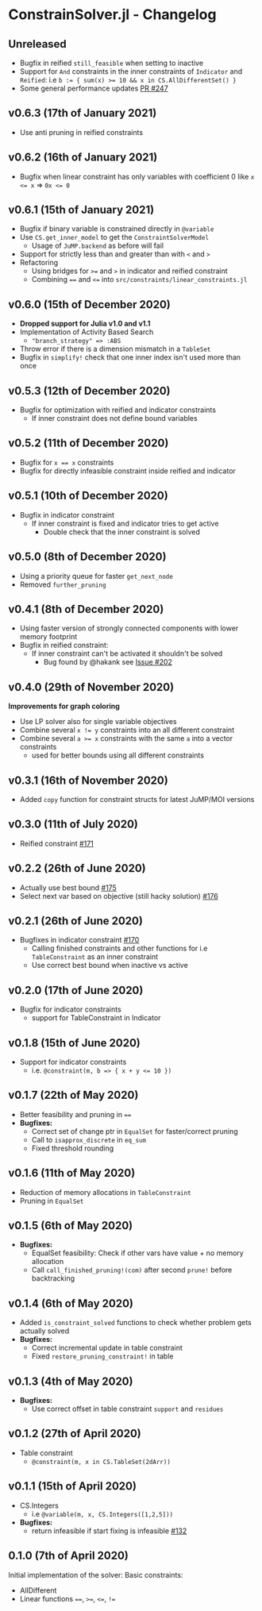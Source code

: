 # ConstrainSolver.jl - Changelog
 
## Unreleased
- Bugfix in reified `still_feasible` when setting to inactive
- Support for `And` constraints in the inner constraints of `Indicator` and `Reified`:
    i.e `b := { sum(x) >= 10 && x in CS.AllDifferentSet() }`
- Some general performance updates [PR #247](https://github.com/Wikunia/ConstraintSolver.jl/pull/247)

## v0.6.3 (17th of January 2021)
- Use anti pruning in reified constraints 

## v0.6.2 (16th of January 2021)
- Bugfix when linear constraint has only variables with coefficient 0 like `x <= x` => `0x <= 0`

## v0.6.1 (15th of January 2021)
- Bugfix if binary variable is constrained directly in `@variable`
- Use `CS.get_inner_model` to get the `ConstraintSolverModel`
  - Usage of `JuMP.backend` as before will fail
- Support for strictly less than and greater than with `<` and `>`
- Refactoring
  - Using bridges for `>=` and `>` in indicator and reified constraint
  - Combining `==` and `<=` into `src/constraints/linear_constraints.jl`

## v0.6.0 (15th of December 2020) 
- **Dropped support for Julia v1.0 and v1.1**
- Implementation of Activity Based Search
  - `"branch_strategy" => :ABS`
- Throw error if there is a dimension mismatch in a `TableSet`
- Bugfix in `simplify!` check that one inner index isn't used more than once

## v0.5.3 (12th of December 2020)
- Bugfix for optimization with reified and indicator constraints
  - If inner constraint does not define bound variables

## v0.5.2 (11th of December 2020)
- Bugfix for `x == x` constraints
- Bugfix for directly infeasible constraint inside reified and indicator 

## v0.5.1 (10th of December 2020)
- Bugfix in indicator constraint 
  - If inner constraint is fixed and indicator tries to get active
    - Double check that the inner constraint is solved

## v0.5.0 (8th of December 2020)
- Using a priority queue for faster `get_next_node`
- Removed `further_pruning`

## v0.4.1 (8th of December 2020)
- Using faster version of strongly connected components with lower memory footprint
- Bugfix in reified constraint:
  - If inner constraint can't be activated it shouldn't be solved
    - Bug found by @hakank see [Issue #202](https://github.com/Wikunia/ConstraintSolver.jl/issues/202)

## v0.4.0 (29th of November 2020)
**Improvements for graph coloring**
- Use LP solver also for single variable objectives
- Combine several `x != y` constraints into an all different constraint
- Combine several `a >= x` constraints with the same `a` into a vector constraints
  - used for better bounds using all different constraints

## v0.3.1 (16th of November 2020)
- Added `copy` function for constraint structs for latest JuMP/MOI versions

## v0.3.0 (11th of July 2020)
- Reified constraint [#171](https://github.com/Wikunia/ConstraintSolver.jl/pull/171)

## v0.2.2 (26th of June 2020)
- Actually use best bound [#175](https://github.com/Wikunia/ConstraintSolver.jl/pull/175)
- Select next var based on objective (still hacky solution) [#176](https://github.com/Wikunia/ConstraintSolver.jl/issues/176)

## v0.2.1 (26th of June 2020)
- Bugfixes in indicator constraint [#170](https://github.com/Wikunia/ConstraintSolver.jl/issues/170)
  - Calling finished constraints and other functions for i.e `TableConstraint` as an inner constraint
  - Use correct best bound when inactive vs active

## v0.2.0 (17th of June 2020)
- Bugfix for indicator constraints
    - support for TableConstraint in Indicator

## v0.1.8 (15th of June 2020)
- Support for indicator constraints
    - i.e. `@constraint(m, b => { x + y <= 10 })`

## v0.1.7 (22th of May 2020)
- Better feasibility and pruning in `==`
- **Bugfixes:**
  - Correct set of change ptr in `EqualSet` for faster/correct pruning
  - Call to `isapprox_discrete` in `eq_sum`
  - Fixed threshold rounding

## v0.1.6 (11th of May 2020)
- Reduction of memory allocations in `TableConstraint`
- Pruning in `EqualSet`

## v0.1.5 (6th of May 2020)
- **Bugfixes:**
  - EqualSet feasibility: Check if other vars have value + no memory allocation
  - Call `call_finished_pruning!(com)` after second `prune!` before backtracking

## v0.1.4 (6th of May 2020)
- Added `is_constraint_solved` functions to check whether problem gets actually solved
- **Bugfixes:**
  - Correct incremental update in table constraint
  - Fixed `restore_pruning_constraint!` in table
  
## v0.1.3 (4th of May 2020)
- **Bugfixes:**
  - Use correct offset in table constraint `support` and `residues`

## v0.1.2 (27th of April 2020)
- Table constraint
  - `@constraint(m, x in CS.TableSet(2dArr))`

## v0.1.1 (15th of April 2020)
- CS.Integers
  - i.e `@variable(m, x, CS.Integers([1,2,5]))`
- **Bugfixes:**
  - return infeasible if start fixing is infeasible [#132](https://github.com/Wikunia/ConstraintSolver.jl/pull/132) 

## 0.1.0 (7th of April 2020)
Initial implementation of the solver:
Basic constraints: 
- AllDifferent
- Linear functions `==`, `>=`, `<=`, `!=`